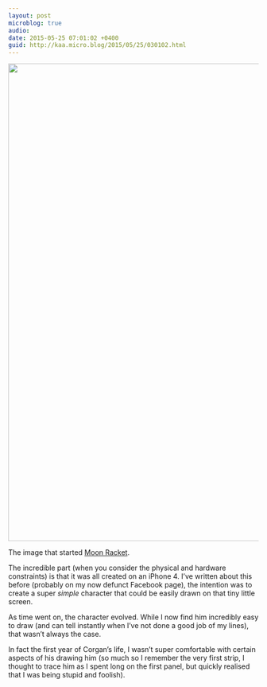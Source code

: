 ```yaml
---
layout: post
microblog: true
audio: 
date: 2015-05-25 07:01:02 +0400
guid: http://kaa.micro.blog/2015/05/25/030102.html
---
```

<img src="http://www.kaa.bz/uploads/2018/e535749d54.jpg" alt="" width="640" height="960" class="alignnone size-full wp-image-218" />

The image that started <a href="http://www.moonracket.com">Moon Racket</a>.

The incredible part (when you consider the physical and hardware constraints) is that it was all created on an iPhone 4. I’ve written about this before (probably on my now defunct Facebook page), the intention was to create a super <em>simple</em> character that could be easily drawn on that tiny little screen.

As time went on, the character evolved. While I now find him incredibly easy to draw (and can tell instantly when I’ve not done a good job of my lines), that wasn’t always the case.

In fact the first year of Corgan’s life, I wasn’t super comfortable with certain aspects of his drawing him (so much so I remember the very first strip, I thought to trace him as I spent long on the first panel, but quickly realised that I was being stupid and foolish).
